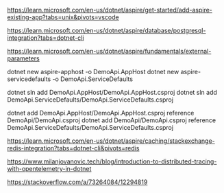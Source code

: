 https://learn.microsoft.com/en-us/dotnet/aspire/get-started/add-aspire-existing-app?tabs=unix&pivots=vscode

https://learn.microsoft.com/en-us/dotnet/aspire/database/postgresql-integration?tabs=dotnet-cli

https://learn.microsoft.com/en-us/dotnet/aspire/fundamentals/external-parameters

dotnet new aspire-apphost -o DemoApi.AppHost
dotnet new aspire-servicedefaults -o DemoApi.ServiceDefaults

dotnet sln add DemoApi.AppHost/DemoApi.AppHost.csproj
dotnet sln add DemoApi.ServiceDefaults/DemoApi.ServiceDefaults.csproj

dotnet add DemoApi.AppHost/DemoApi.AppHost.csproj reference DemoApi/DemoApi.csproj
dotnet add DemoApi/DemoApi.csproj reference DemoApi.ServiceDefaults/DemoApi.ServiceDefaults.csproj


https://learn.microsoft.com/en-us/dotnet/aspire/caching/stackexchange-redis-integration?tabs=dotnet-cli&pivots=redis

https://www.milanjovanovic.tech/blog/introduction-to-distributed-tracing-with-opentelemetry-in-dotnet


https://stackoverflow.com/a/73264084/12294819